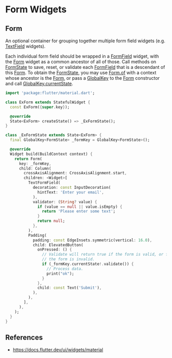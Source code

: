 # Form Widgets

## Form

An optional container for grouping together multiple form field widgets (e.g. [TextField](https://api.flutter.dev/flutter/material/TextField-class.html) widgets).

Each individual form field should be wrapped in a [FormField](https://api.flutter.dev/flutter/widgets/FormField-class.html) widget, with the [Form](https://api.flutter.dev/flutter/widgets/Form-class.html) widget as a common ancestor of all of those. Call methods on [FormState](https://api.flutter.dev/flutter/widgets/FormState-class.html) to save, reset, or validate each [FormField](https://api.flutter.dev/flutter/widgets/FormField-class.html) that is a descendant of this [Form](https://api.flutter.dev/flutter/widgets/Form-class.html). To obtain the [FormState](https://api.flutter.dev/flutter/widgets/FormState-class.html), you may use [Form.of](https://api.flutter.dev/flutter/widgets/Form/of.html) with a context whose ancestor is the [Form](https://api.flutter.dev/flutter/widgets/Form-class.html), or pass a [GlobalKey](https://api.flutter.dev/flutter/widgets/GlobalKey-class.html) to the [Form](https://api.flutter.dev/flutter/widgets/Form-class.html) constructor and call [GlobalKey.currentState](https://api.flutter.dev/flutter/widgets/GlobalKey/currentState.html).

```dart
import 'package:flutter/material.dart';

class ExForm extends StatefulWidget {
  const ExForm({super.key});

  @override
  State<ExForm> createState() => _ExFormState();
}

class _ExFormState extends State<ExForm> {
  final GlobalKey<FormState> _formKey = GlobalKey<FormState>();

  @override
  Widget build(BuildContext context) {
    return Form(
      key: _formKey,
      child: Column(
        crossAxisAlignment: CrossAxisAlignment.start,
        children: <Widget>[
          TextFormField(
            decoration: const InputDecoration(
              hintText: 'Enter your email',
            ),
            validator: (String? value) {
              if (value == null || value.isEmpty) {
                return 'Please enter some text';
              }
              return null;
            },
          ),
          Padding(
            padding: const EdgeInsets.symmetric(vertical: 16.0),
            child: ElevatedButton(
              onPressed: () {
                // Validate will return true if the form is valid, or false if
                // the form is invalid.
                if (_formKey.currentState!.validate()) {
                  // Process data.
                  print("ok");
                }
              },
              child: const Text('Submit'),
            ),
          ),
        ],
      ),
    );
  }
}
```

## References

- https://docs.flutter.dev/ui/widgets/material